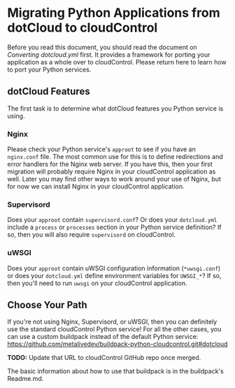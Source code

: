 # Migrating Python Applications from dotCloud to cloudControl

Before you read this document, you should read the document on *Converting dotcloud.yml* first. It provides a framework for porting your application as a whole over to cloudControl. Please return here to learn how to port your Python services.

## dotCloud Features

The first task is to determine what dotCloud features you Python service is using. 

### Nginx

Please check your Python service's `approot` to see if you have an `nginx.conf` file. The most common use for this is to define redirections and error handlers for the Nginx web server. If you have this, then your first migration will probably require Nginx in your cloudControl application as well. Later you may find other ways to work around your use of Nginx, but for now we can install Nginx in your cloudControl application.

### Supervisord

Does your `approot` contain `supervisord.conf`? Or does your `dotcloud.yml` include a `process` or `processes` section in your Python service definition? If so, then you will also require `supervisord` on cloudControl.

### uWSGI

Does your `approot` contain uWSGI configuration information (`*uwsgi.conf`) or does your `dotcloud.yml` define environment variables for `UWSGI_*`? If so, then you'll need to run `uwsgi` on your cloudControl application.

## Choose Your Path

If you're not using Nginx, Supervisord, or uWSGI, then you can definitely use the standard cloudControl Python service! 
For all the other cases, you can use a custom buildpack instead of the default Python service: https://github.com/metalivedev/buildpack-python-cloudcontrol.git#dotcloud

**TODO:** Update that URL to cloudControl GitHub repo once merged.

The basic information about how to use that buildpack is in the buildpack's Readme.md.

